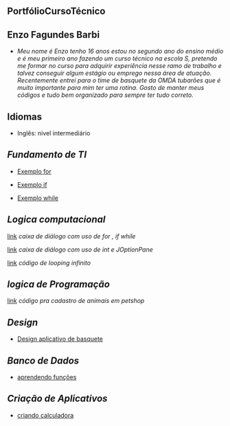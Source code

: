 ## PortfólioCursoTécnico

## Enzo Fagundes Barbi
- _Meu nome é Enzo tenho 16 anos estou no segundo ano do ensino médio e é meu primeiro ano fazendo um curso técnico na escola S, pretendo me formar no curso para adquirir experiência nesse ramo de trabalho e talvez conseguir algum estágio ou emprego nessa área de atuação. Recentemente entrei para o time de basquete da OMDA tubarões que é muito importante para mim ter uma rotina. Gosto de manter meus códigos e tudo bem organizado para sempre ter tudo correto._

## Idiomas 
- Inglês: nivel intermediário

## _Fundamento de TI_
- [Exemplo for](fundamentosTi/exemplos/atvd6.sh)

- [Exemplo if](fundamentosTi/exemplos/atvd2.sh)

- [Exemplo while](fundamentosTi/exemplos/atvd2.sh)

## _Logica computacional_
[link](LogicaComputacional/codigos.java) _caixa de diálogo com uso de for , if while_

[link](LogicaComputacional/codigo.java2) _caixa de diálogo com uso de int e JOptionPane_

[link](LogicaComputacinal/codigo.java3) _código de looping infinito_

## _logica de Programação_
[link](LogicaProgramacao/PetShop/PetShop/) _código pra cadastro de animais em petshop_

## _Design_
- [Design aplicativo de basquete](trabalho_figma.pdf)

## _Banco de Dados_
- [aprendendo funções](PortfolioCursoTecnico/banco_de_dados/funcoes)

## _Criação de Aplicativos_
- [criando calculadora](Geometria)
